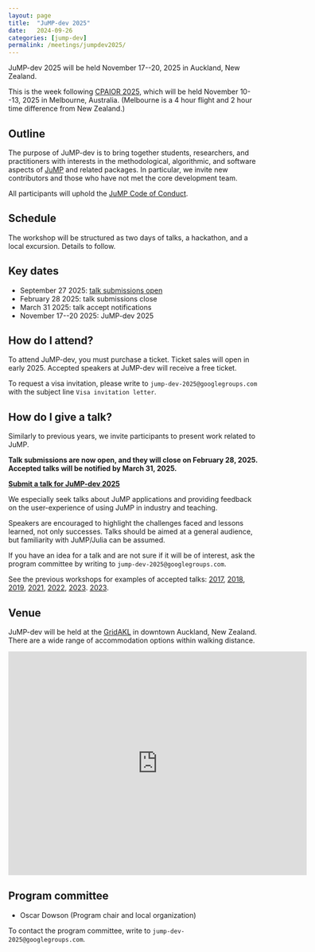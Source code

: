 ```yaml
---
layout: page
title:  "JuMP-dev 2025"
date:   2024-09-26
categories: [jump-dev]
permalink: /meetings/jumpdev2025/
---
```


JuMP-dev 2025 will be held November 17--20, 2025 in Auckland, New Zealand.

This is the week following [CPAIOR 2025](https://sites.google.com/view/cpaior2025),
which will be held November 10--13, 2025 in Melbourne, Australia. (Melbourne is
a 4 hour flight and 2 hour time difference from New Zealand.)

## Outline

The purpose of JuMP-dev is to bring together students, researchers, and
practitioners with interests in the methodological, algorithmic, and software
aspects of [JuMP](https://github.com/jump-dev/JuMP.jl) and related packages. In
particular, we invite new contributors and those who have not met the core
development team.

All participants will uphold the [JuMP Code of Conduct](https://github.com/jump-dev/JuMP.jl/blob/master/CODE_OF_CONDUCT.md).

## Schedule

The workshop will be structured as two days of talks, a hackathon, and a local
excursion. Details to follow.

## Key dates

 * September 27 2025: [talk submissions open](https://forms.gle/SzbqwzfsRNW97PZt5)
 * February 28 2025: talk submissions close
 * March 31 2025: talk accept notifications
 * November 17--20 2025: JuMP-dev 2025

## How do I attend?

To attend JuMP-dev, you must purchase a ticket. Ticket sales will open in early
2025\. Accepted speakers at JuMP-dev will receive a free ticket.

To request a visa invitation, please write to `jump-dev-2025@googlegroups.com`
with the subject line `Visa invitation letter`.

## How do I give a talk?

Similarly to previous years, we invite participants to present work related
to JuMP.

**Talk submissions are now open, and they will close on February 28, 2025.
Accepted talks will be notified by March 31, 2025.**

**[Submit a talk for JuMP-dev 2025](https://forms.gle/SzbqwzfsRNW97PZt5)**

We especially seek talks about JuMP applications and providing feedback on the
user-experience of using JuMP in industry and teaching.

Speakers are encouraged to highlight the challenges faced and lessons learned,
not only successes. Talks should be aimed at a general audience, but familiarity
with JuMP/Julia can be assumed.

If you have an idea for a talk and are not sure if it will be of interest, ask
the program committee by writing to `jump-dev-2025@googlegroups.com`.

See the previous workshops for examples of accepted talks:
[2017](/meetings/mit2017),
[2018](/meetings/bordeaux2018),
[2019](/meetings/santiago2019),
[2021](/meetings/juliacon2021),
[2022](/meetings/juliacon2022),
[2023](/meetings/juliacon2023).
[2023](/meetings/jumpdev2024).

## Venue

JuMP-dev will be held at the [GridAKL](https://gridakl.com) in downtown
Auckland, New Zealand. There are a wide range of accommodation options within
walking distance.

<iframe src="https://www.google.com/maps/embed?pb=!1m18!1m12!1m3!1d1900.7256269489792!2d174.75809299292328!3d-36.84403770139611!2m3!1f0!2f0!3f0!3m2!1i1024!2i768!4f13.1!3m3!1m2!1s0x6d0d47f420b07ccd%3A0x754b09a7cddaa7cf!2sGrid%20Auckland%20%2F%20John%20Lysaght%20Coworking%20Startup%20space!5e0!3m2!1sen!2snz!4v1727393894842!5m2!1sen!2snz" width="600" height="450" style="border:0;" allowfullscreen="" loading="lazy" referrerpolicy="no-referrer-when-downgrade"></iframe>

## Program committee

 * Oscar Dowson (Program chair and local organization)

To contact the program committee, write to `jump-dev-2025@googlegroups.com`.
